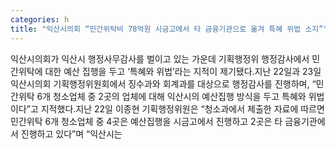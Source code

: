 ```yaml
---
categories: h
title: "익산시의회 “민간위탁비 78억원 시금고에서 타 금융기관으로 옮겨 특혜 위법 소지”"
---
```

익산시의회가 익산시 행정사무감사를 벌이고 있는 가운데 기획행정위 행정감사에서 민간위탁에 대한 예산 집행을 두고 ‘특혜와 위법’라는 지적이 제기됐다.지난 22일과 23일 익산시의회 기획행정위원회에서 징수과와 회계과를 대상으로 행정감사를 진행하며, “민간위탁 6개 청소업체 중 2곳의 업체에 대해 익산시의 예산집행 방식을 두고 특혜와 위법이다”고 지적했다.지난 22일 이종현 기획행정위원은 “청소과에서 제출한 자료에 따르면 민간위탁 6개 청소업체 중 4곳은 예산집행을 시금고에서 진행하고 2곳은 타 금융기관에서 진행하고 있다”며 “익산시는